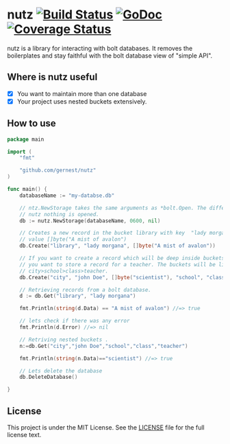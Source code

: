# nutz [![Build Status](https://drone.io/github.com/gernest/nutz/status.png)](https://drone.io/github.com/gernest/nutz/latest) [![GoDoc ](https://godoc.org/github.com/gernest/nutz?status.svg)](https://godoc.org/github.com/gernest/nutz)[![Coverage Status](https://coveralls.io/repos/gernest/nutz/badge.svg)](https://coveralls.io/r/gernest/nutz)

nutz is a library for interacting with bolt databases. It removes the boilerplates and
stay faithful with the bolt database view of "simple API".

## Where is nutz useful
- [x] You want to maintain more than one database
- [x] Your project uses nested buckets extensively.

## How to use

```go
package main

import (
	"fmt"

	"github.com/gernest/nutz"
)

func main() {
	databaseName := "my-databse.db"

	// ntz.NewStorage takes the same arguments as *bolt.Open. The differnce is with
	// nutz nothing is opened.
	db := nutz.NewStorage(databaseName, 0600, nil)

	// Creates a new record in the bucket library with key  "lady morgana" and
	// value []byte("A mist of avalon")
	db.Create("library", "lady morgana", []byte("A mist of avalon"))

	// If you want to create a record which will be deep inside buckets. lets say
	// you want to store a record for a teacher. The buckets will be like
	// city>school>class>teacher.
	db.Create("city", "john Doe", []byte("scientist"), "school", "class", "teacher")

	// Retrieving records from a bolt database.
	d := db.Get("library", "lady morgana")

	fmt.Println(string(d.Data) == "A mist of avalon") //=> true

	// lets check if there was any error
	fmt.Println(d.Error) //=> nil

	// Retriving nested buckets .
	n:=db.Get("city","john Doe","school","class","teacher")

	fmt.Println(string(n.Data)=="scientist") //=> true

	// Lets delete the database
	db.DeleteDatabase()

}

```

## License

This project is under the MIT License. See the [LICENSE](https://github.com/gernest/nutz/blob/master/LICENCE) file for the full license text.



